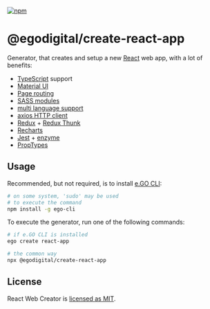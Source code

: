 [![npm](https://img.shields.io/npm/v/@egodigital/create-react-app.svg)](https://www.npmjs.com/package/@egodigital/create-react-app)

# @egodigital/create-react-app

Generator, that creates and setup a new [React](https://reactjs.org/) web app, with a lot of benefits:

* [TypeScript](https://www.typescriptlang.org/) support
* [Material UI](https://material-ui.com/)
* [Page routing](https://www.npmjs.com/package/react-router-dom)
* [SASS modules](https://github.com/sass/node-sass)
* [multi language support](https://react.i18next.com/)
* [axios HTTP client](https://github.com/axios/axios)
* [Redux](https://redux.js.org/) + [Redux Thunk](https://github.com/reduxjs/redux-thunk)
* [Recharts](https://recharts.org/)
* [Jest](https://jestjs.io/) + [enzyme](https://enzymejs.github.io/enzyme/)
* [PropTypes](https://reactjs.org/docs/typechecking-with-proptypes.html)

## Usage

Recommended, but not required, is to install [e.GO CLI](https://github.com/egodigital/ego-cli):

```bash
# on some system, 'sudo' may be used
# to execute the command
npm install -g ego-cli
```

To execute the generator, run one of the following commands:

```bash
# if e.GO CLI is installed
ego create react-app

# the common way
npx @egodigital/create-react-app
```

## License

React Web Creator is [licensed as MIT](https://github.com/egodigital/create-react-app/blob/master/LICENSE).
